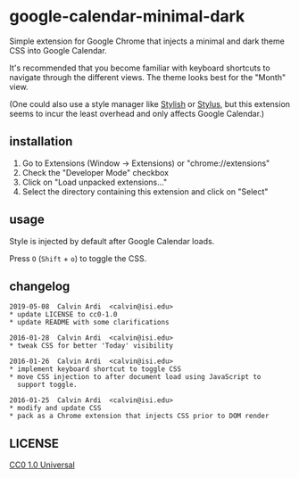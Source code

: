 # google-calendar-minimal-dark

Simple extension for Google Chrome that injects a minimal and dark theme
CSS into Google Calendar.

It's recommended that you become familiar with keyboard shortcuts to
navigate through the different views. The theme looks best for the
"Month" view.

(One could also use a style manager like [Stylish][stylish] or
[Stylus][stylus], but this extension seems to incur the least overhead
and only affects Google Calendar.)

[stylish]: https://addons.mozilla.org/en-US/firefox/addon/stylish/
[stylus]: https://addons.mozilla.org/en-US/firefox/addon/styl-us/

## installation

1. Go to Extensions (Window -> Extensions) or "chrome://extensions"
2. Check the "Developer Mode" checkbox
3. Click on "Load unpacked extensions..."
4. Select the directory containing this extension and click on "Select"

## usage

Style is injected by default after Google Calendar loads.

Press `O` (`Shift` + `o`) to toggle the CSS.

## changelog

    2019-05-08  Calvin Ardi  <calvin@isi.edu>
    * update LICENSE to cc0-1.0
    * update README with some clarifications

    2016-01-28  Calvin Ardi  <calvin@isi.edu>
    * tweak CSS for better 'Today' visibility
     
    2016-01-26  Calvin Ardi  <calvin@isi.edu>
    * implement keyboard shortcut to toggle CSS
    * move CSS injection to after document load using JavaScript to
      support toggle.
     
    2016-01-25  Calvin Ardi  <calvin@isi.edu>
    * modify and update CSS
    * pack as a Chrome extension that injects CSS prior to DOM render

## LICENSE

[CC0 1.0 Universal](./LICENSE)
